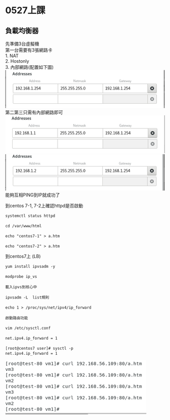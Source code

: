 # 0527上課

## 負載均衡器
先準備3台虛擬機 \
第一台需要有3張網路卡 \
	1. NAT \
	2. Hostonly \
 	3. 內部網路(配置如下圖)
![V1](V1.PNG)
第二第三只需有內部網路即可
![V2](V2.PNG)
![V3](V3.PNG)
能夠互相PING到IP就成功了

到centos 7-1, 7-2上確認httpd是否啟動
```
systemctl status httpd

cd /var/www/html

echo "centos7-1" > a.htm

echo "centos7-2" > a.htm
```
到centos7上 (LB)
```
yum install ipvsadm -y

modprobe ip_vs

載入ipvs到核心中

ipvsadm -L  list規則

echo 1 > /proc/sys/net/ipv4/ip_forward

啟動路由功能

vim /etc/sysctl.conf

net.ipv4.ip_forward = 1

[root@centos7 user]# sysctl -p
net.ipv4.ip_forward = 1
```
![V4](v4.PNG)


